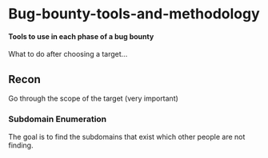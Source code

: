 # Bug-bounty-tools-and-methodology
#### Tools to use in each phase of a bug bounty

What to do after choosing a target...

## Recon

Go through the scope of the target (very important)

### Subdomain Enumeration 
The goal is to find the subdomains that exist which other people are not finding.

